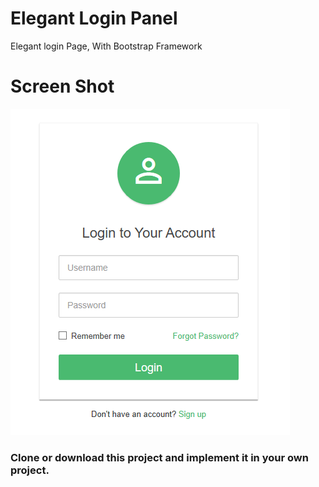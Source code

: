 # Elegant Login Panel
Elegant login Page, With Bootstrap Framework

# Screen Shot 
![alt text](/login.png "Login Panel")
### Clone or download this project and implement it in your own project.
